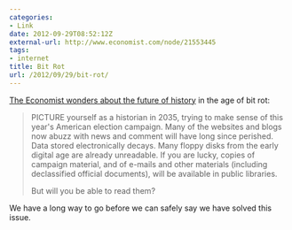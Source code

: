 ```yaml
---
categories:
- Link
date: 2012-09-29T08:52:12Z
external-url: http://www.economist.com/node/21553445
tags:
- internet
title: Bit Rot
url: /2012/09/29/bit-rot/
---
```


[The Economist wonders about the future of history](http://www.economist.com/node/21553445) in the age of bit rot:

> PICTURE yourself as a historian in 2035, trying to make sense of this year's American election campaign. Many of the websites and blogs now abuzz with news and comment will have long since perished. Data stored electronically decays. Many floppy disks from the early digital age are already unreadable. If you are lucky, copies of campaign material, and of e-mails and other materials (including declassified official documents), will be available in public libraries.
> 
> But will you be able to read them?

We have a long way to go before we can safely say we have solved this issue.
